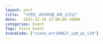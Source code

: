 ```yaml
---
layout: post
title:  "이벤트_2019여름_0화_오프닝"
date:   2021-12-18 13:00:00 +0000
categories: Event
Tags: Story Event
SceneCode: ["scene_evt190627_cp0_q1_s10"]
---
```

